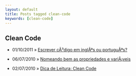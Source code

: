 ```yaml
---
layout: default
title: Posts tagged clean-code
keywords: [clean-code]
---
```

<h2 class="category">Clean Code</h2>
<ul class="posts">
<li>
<p>
<span class="date">01/10/2011</span> &raquo;
<a href="/blog/escrever-codigo-em-ingles-ou-portugues">Escrever cÃ³digo em inglÃªs ou portuguÃªs?</a>
</p>
</li>
<li>
<p>
<span class="date">06/07/2010</span> &raquo;
<a href="/blog/nomeando-bem-as-propriedades-e-variaveis">Nomeando bem as propriedades e variÃ¡veis</a>
</p>
</li>
<li>
<p>
<span class="date">02/07/2010</span> &raquo;
<a href="/blog/dica-de-leitura-clean-code">Dica de Leitura: Clean Code</a>
</p>
</li>
</ul>
